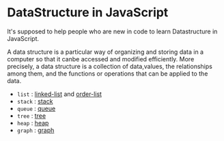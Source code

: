 # DataStructure in JavaScript
 It's supposed to help people who are new in code to learn Datastructure in JavaScript. 

 A data structure is a particular way of organizing and storing data in a computer so that it canbe accessed and modified efficiently. More precisely, a data structure is a collection of data,values, the relationships among them, and the functions or operations that can be applied to the data.

* `list` : [linked-list](list/linked-list) and [order-list](list/order-list)
* `stack` : [stack](stack)
* `queue` : [queue](queue)
* `tree` : [tree](tree)
* `heap` : [heap](heap)
* `graph` : [graph](graph)